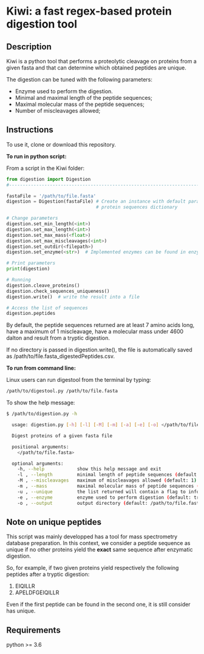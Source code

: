 # Kiwi: a fast regex-based protein digestion tool

## Description

Kiwi is a python tool that performs a proteolytic cleavage on proteins from a given fasta and that can determine which obtained peptides are unique.

The digestion can be tuned with the following parameters:

- Enzyme used to perform the digestion.
- Minimal and maximal length of the peptide sequences;
- Maximal molecular mass of the peptide sequences;
- Number of miscleavages allowed;

## Instructions

To use it, clone or download this repository.

**To run in python script:**

From a script in the Kiwi folder:

```python
from digestion import Digestion
#-------------------------------------------------------------------------------

fastaFile = '/path/to/file.fasta'
digestion = Digestion(fastaFile) # Create an instance with default parameters and the
                                 # protein sequences dictionary

# Change parameters
digestion.set_min_length(<int>)
digestion.set_max_length(<int>)
digestion.set_max_mass(<float>)
digestion.set_max_miscleavages(<int>)
digestion.set_outdir(<filepath>)
digestion.set_enzyme(<str>)  # Implemented enzymes can be found in enzyme.py

# Print parameters
print(digestion)

# Running
digestion.cleave_proteins()
digestion.check_sequences_uniqueness()
digestion.write()  # write the result into a file

# Access the list of sequences
digestion.peptides
```

By default, the peptide sequences returned are at least 7 amino acids long, have a maximum of 1 miscleavage, have a molecular mass under 4600 dalton and result from a tryptic digestion.

If no directory is passed in digestion.write(), the file is
automatically saved as /path/to/file.fasta_digestedPeptides.csv.

**To run from command line:**

Linux users can run digestool from the terminal by typing:

```bash
/path/to/digestool.py /path/to/file.fasta
```

To show the help message:

```bash
$ /path/to/digestion.py -h

  usage: digestion.py [-h] [-l] [-M] [-m] [-a] [-e] [-o] </path/to/file.fasta>

  Digest proteins of a given fasta file

  positional arguments:
    </path/to/file.fasta>

  optional arguments:
    -h, --help            show this help message and exit
    -l , --length         minimal length of peptide sequences (default: 7)
    -M , --miscleavages   maximum of miscleavages allowed (default: 1)
    -m , --mass           maximal molecular mass of peptide sequences (default: 4600 dalton)
    -u , --unique         the list returned will contain a flag to inform if the peptides are unique or not
    -e , --enzyme         enzyme used to perform digestion (default: trypsin)
    -o , --output         output directory (default: /path/to/file.fasta_digestedPeptides.csv)
```

## Note on unique peptides

This script was mainly developped has a tool for mass spectrometry database preparation. In this context, we consider a peptide sequence as unique if no other proteins yield the **exact** same sequence after enzymatic digestion.

So, for example, if two given proteins yield respectively the following peptides after a tryptic digestion:

  1. EIQILLR
  2. APELDFGEIQILLR

Even if the first peptide can be found in the second one, it is still consider has unique.

## Requirements

python >= 3.6
